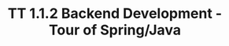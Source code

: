 ---
toc: true
layout: post
description: 
categories: [techtalk]
title: TT 1.1.2 Backend Development - Tour of Spring/Java
---